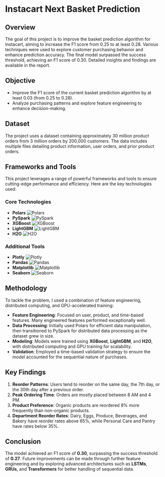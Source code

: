 # Instacart Next Basket Prediction

## Overview

The goal of this project is to improve the basket prediction algorithm for Instacart, aiming to increase the F1 score from 0.25 to at least 0.28. Various techniques were used to explore customer purchasing behavior and enhance prediction accuracy. The final model surpassed the success threshold, achieving an F1 score of 0.30. Detailed insights and findings are available in the report.

## Objective

- Improve the F1 score of the current basket prediction algorithm by at least 0.03 (from 0.25 to 0.28).
- Analyze purchasing patterns and explore feature engineering to enhance decision-making.

## Dataset

The project uses a dataset containing approximately 30 million product orders from 3 million orders by 200,000 customers. The data includes multiple files detailing product information, user orders, and prior product orders.

## Frameworks and Tools

This project leverages a range of powerful frameworks and tools to ensure cutting-edge performance and efficiency. Here are the key technologies used:

### Core Technologies

- **Polars** ![Polars](https://img.shields.io/badge/Polars-9B5B3F?style=flat-square&logo=polars&logoColor=white)
- **PySpark** ![PySpark](https://img.shields.io/badge/PySpark-EE4C2C?style=flat-square&logo=apache-spark&logoColor=white)
- **XGBoost** ![XGBoost](https://img.shields.io/badge/XGBoost-FF9900?style=flat-square&logo=xgboost&logoColor=white)
- **LightGBM** ![LightGBM](https://img.shields.io/badge/LightGBM-F9A828?style=flat-square&logo=lightgbm&logoColor=black)
- **H2O** ![H2O](https://img.shields.io/badge/H2O-53B3F1?style=flat-square&logo=h2o&logoColor=white)

### Additional Tools
- **Plotly** ![Plotly](https://img.shields.io/badge/Plotly-3C0D3F?style=flat-square&logo=plotly&logoColor=white)
- **Pandas** ![Pandas](https://img.shields.io/badge/Pandas-150458?style=flat-square&logo=pandas&logoColor=white)
- **Matplotlib** ![Matplotlib](https://img.shields.io/badge/Matplotlib-003B57?style=flat-square&logo=matplotlib&logoColor=white)
- **Seaborn** ![Seaborn](https://img.shields.io/badge/Seaborn-9C27B0?style=flat-square&logo=seaborn&logoColor=white)

## Methodology

To tackle the problem, I used a combination of feature engineering, distributed computing, and GPU-accelerated training:

- **Feature Engineering**: Focused on user, product, and time-based features. Many engineered features performed exceptionally well.
- **Data Processing**: Initially used Polars for efficient data manipulation, then transitioned to PySpark for distributed data processing as the dataset grew in size.
- **Modeling**: Models were trained using **XGBoost**, **LightGBM**, and **H2O**, with distributed computing and GPU training for scalability.
- **Validation**: Employed a time-based validation strategy to ensure the model accounted for the sequential nature of purchases.

## Key Findings

1. **Reorder Patterns**: Users tend to reorder on the same day, the 7th day, or the 30th day after a previous order.
2. **Peak Ordering Time**: Orders are mostly placed between 8 AM and 4 PM.
3. **Product Preference**: Organic products are reordered 8% more frequently than non-organic products.
4. **Department Reorder Rates**: Dairy, Eggs, Produce, Beverages, and Bakery have reorder rates above 65%, while Personal Care and Pantry have rates below 35%.

## Conclusion

The model achieved an F1 score of **0.30**, surpassing the success threshold of **0.27**. Future improvements can be made through further feature engineering and by exploring advanced architectures such as **LSTMs**, **GRUs**, and **Transformers** for better handling of sequential data.
